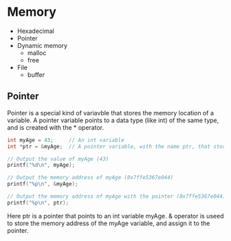# Memory

- Hexadecimal
- Pointer
- Dynamic memory
  - malloc
  - free
- File
  - buffer


## Pointer

Pointer is a special kind of variavble that stores the memory location of a variable.
A pointer variable points to a data type (like int) of the same type, and is created with the * operator.

```C
int myAge = 43;     // An int variable
int *ptr = &myAge;  // A pointer variable, with the name ptr, that stores the address of myAge

// Output the value of myAge (43)
printf("%d\n", myAge);

// Output the memory address of myAge (0x7ffe5367e044)
printf("%p\n", &myAge);

// Output the memory address of myAge with the pointer (0x7ffe5367e044)
printf("%p\n", ptr);
```

Here ptr is a pointer that points to an int variable myAge. & operator is useed to store the memory address of the myAge variable, and assign it to the pointer.





